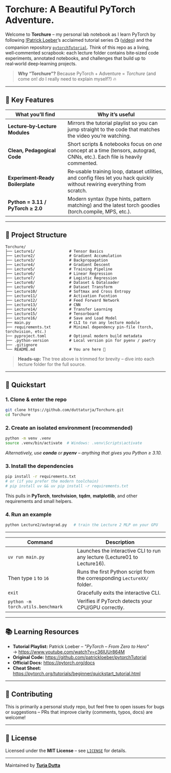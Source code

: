 # Torchure: A Beautiful PyTorch Adventure.


Welcome to **Torchure** – my personal lab notebook as I learn PyTorch by following [!Patrick Loeber](https://github.com/patrickloeber)’s acclaimed tutorial series 📺 ([video](https://www.youtube.com/watch?v=c36lUUr864M)) and the companion repository [`pytorchTutorial`](https://github.com/patrickloeber/pytorchTutorial). Think of this repo as a living, well‑commented scrapbook: each lecture folder contains bite‑sized code experiments, annotated notebooks, and challenges that build up to real‑world deep‑learning projects.

> **Why “Torchure”?**  Because PyTorch + Adventure = *Torchure* (and come on! *do* I really need to explain myself?) 🔥

---

## 🌟 Key Features

| What you’ll find | Why it’s useful |
|-----------------|-----------------|
| **Lecture‑by‑Lecture Modules** | Mirrors the tutorial playlist so you can jump straight to the code that matches the video you’re watching. |
| **Clean, Pedagogical Code** | Short scripts & notebooks focus on *one* concept at a time (tensors, autograd, CNNs, etc.). Each file is heavily commented. |
| **Experiment‑Ready Boilerplate** | Re‑usable training loop, dataset utilities, and config files let you hack quickly without rewiring everything from scratch. |
| **Python = 3.11 / PyTorch ≥ 2.0** | Modern syntax (type hints, pattern matching) and the latest torch goodies (torch.compile, MPS, etc.). |

---

## 📂 Project Structure
```
Torchure/
├── Lecture1/               # Tensor Basics
├── Lecture2/               # Gradient Accumulation             
├── Lecture3/               # Backpropagation
├── Lecture4/               # Gradient Descent
├── Lecture5/               # Training Pipeline      
├── Lecture6/               # Linear Regression
├── Lecture7/               # Logistic Regression
├── Lecture8/               # Dataset & Dataloader         
├── Lecture9/               # Dataset Transform
├── Lecture10/              # Softmax and Cross Entropy
├── Lecture11/              # Activation Fucntion
├── Lecture12/              # Feed Forward Network
├── Lecture13/              # CNN
├── Lecture14/              # Transfer Learning
├── Lecture15/              # Tensorboard
├── Lecture16/              # Save and Load Model
├── main.py                 # CLI to run any lecture module
├── requirements.txt        # Minimal dependency pin‑file (torch, torchvision, etc.)
├── pyproject.toml          # Optional modern build metadata
├── .python-version         # Local version pin for pyenv / poetry
├── .gitignore
└── README.md               # You are here 🎉
```
> **Heads‑up:** The tree above is trimmed for brevity – dive into each lecture folder for the full source.

---

## 🚀 Quickstart

### 1. Clone & enter the repo
```bash
git clone https://github.com/duttaturja/Torchure.git
cd Torchure
```

### 2. Create an isolated environment (recommended)
```bash
python -m venv .venv
source .venv/bin/activate  # Windows: .venv\Scripts\activate
```
*Alternatively, use **conda** or **pyenv** – anything that gives you Python ≥ 3.10.*

### 3. Install the dependencies
```bash
pip install -r requirements.txt
# or (if you prefer the modern toolchain)
# pip install uv && uv pip install -r requirements.txt
```
This pulls in **PyTorch**, **torchvision**, **tqdm**, **matplotlib**, and other requirements and small helpers.

### 4. Run an example
```bash
python Lecture2/autograd.py   # train the Lecture 2 MLP on your GPU
```
---
| Command                           | Description                                                               |
| --------------------------------- | ------------------------------------------------------------------------- |
| `uv run main.py`                  | Launches the interactive CLI to run any lecture (Lecture01 to Lecture16). |
| Then type `1` to `16`             | Runs the first Python script from the corresponding `LectureXX/` folder.  |
| `exit`                            | Gracefully exits the interactive CLI.                                     |
| `python -m torch.utils.benchmark` | Verifies if PyTorch detects your CPU/GPU correctly.                       |

---

## 📚 Learning Resources
- **Tutorial Playlist:** Patrick Loeber – _"PyTorch – From Zero to Hero"_ → <https://www.youtube.com/watch?v=c36lUUr864M>
- **Original Code:** <https://github.com/patrickloeber/pytorchTutorial>
- **Official Docs:** <https://pytorch.org/docs>
- **Cheat Sheet:** <https://pytorch.org/tutorials/beginner/quickstart_tutorial.html>

---

## 🤝 Contributing
This is primarily a personal study repo, but feel free to open issues for bugs or suggestions – PRs that improve clarity (comments, typos, docs) are welcome!

---

## 📜 License
Licensed under the **MIT License** – see [`LICENSE`](LICENSE) for details.

---

Maintained by **[Turja Dutta](https://github.com/duttaturja/)**

